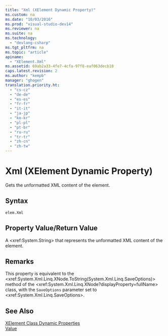 ```yaml
---
title: "Xml (XElement Dynamic Property)"
ms.custom: na
ms.date: "10/03/2016"
ms.prod: "visual-studio-dev14"
ms.reviewer: na
ms.suite: na
ms.technology: 
  - "devlang-csharp"
ms.tgt_pltfrm: na
ms.topic: "article"
apiname: 
  - "XElement.Xml"
ms.assetid: 69ab2a33-4fe7-4cfa-97f8-eaf063decb18
caps.latest.revision: 2
ms.author: "kempb"
manager: "ghogen"
translation.priority.ht: 
  - "cs-cz"
  - "de-de"
  - "es-es"
  - "fr-fr"
  - "it-it"
  - "ja-jp"
  - "ko-kr"
  - "pl-pl"
  - "pt-br"
  - "ru-ru"
  - "tr-tr"
  - "zh-cn"
  - "zh-tw"
---
```

# Xml (XElement Dynamic Property)
Gets the unformatted XML content of the element.  
  
## Syntax  
  
```  
elem.Xml  
```  
  
## Property Value/Return Value  
 A \<xref:System.String> that represents the unformatted XML content of the element.  
  
## Remarks  
 This property is equivalent to the \<xref:System.Xml.Linq.XNode.ToString(System.Xml.Linq.SaveOptions)> method of the \<xref:System.Xml.Linq.XNode?displayProperty=fullName> class, with the `SaveOptions` parameter set to \<xref:System.Xml.Linq.SaveOptions>.  
  
## See Also  
 [XElement Class Dynamic Properties](../designers/xelement-class-dynamic-properties.md)   
 [Value](../designers/value--xelement-dynamic-property-.md)